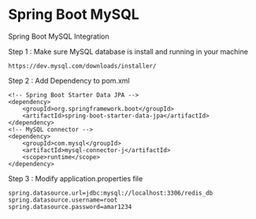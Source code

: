 # Spring Boot MySQL
Spring Boot MySQL Integration

Step 1 : Make sure MySQL database is install and running in your machine

    https://dev.mysql.com/downloads/installer/        

Step 2 : Add Dependency to pom.xml

    <!-- Spring Boot Starter Data JPA -->
    <dependency>
        <groupId>org.springframework.boot</groupId>
        <artifactId>spring-boot-starter-data-jpa</artifactId>
    </dependency>
    <!-- MySQL connector -->
    <dependency>
        <groupId>com.mysql</groupId>
        <artifactId>mysql-connector-j</artifactId>
        <scope>runtime</scope>
    </dependency>

Step 3 : Modify application.properties file

    spring.datasource.url=jdbc:mysql://localhost:3306/redis_db
    spring.datasource.username=root
    spring.datasource.password=amar1234

